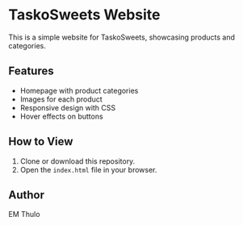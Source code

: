 # TaskoSweets Website

This is a simple website for TaskoSweets, showcasing products and categories.

## Features
- Homepage with product categories
- Images for each product
- Responsive design with CSS
- Hover effects on buttons

## How to View
1. Clone or download this repository.
2. Open the `index.html` file in your browser.

## Author
EM Thulo
